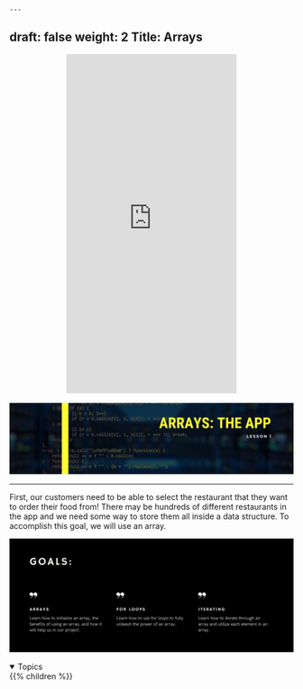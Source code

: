 	---
draft: false
weight: 2
Title: Arrays
---

<p style="text-align: center;"><iframe width="60%" height="600px" src="https://www.youtube.com/embed/zkQNg1fToSc" frameborder="0" allow="accelerometer; autoplay; clipboard-write; encrypted-media; gyroscope; picture-in-picture" allowfullscreen></iframe></p>

<link rel="stylesheet" href="../style.css">

![array](../img/arrayintro.png)

<hr>

First, our customers need to be able to select the restaurant that they want to order their food from! There may be hundreds of different restaurants in the app and we need some way to store them all inside a data structure. To accomplish this goal, we will use an array.

![arraygoals](../img/arraygoals.png)

<details open>
<summary>Topics</summary>
{{% children %}}
</details>